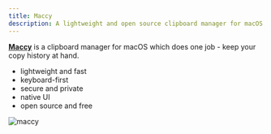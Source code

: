 ```yaml
---
title: Maccy
description: A lightweight and open source clipboard manager for macOS. Keyboard-first, secure and private.
---
```


[**Maccy**](https://maccy.app/) is a clipboard manager for macOS which does one job - keep your copy history at hand.
* lightweight and fast
* keyboard-first
* secure and private
* native UI
* open source and free

![maccy](/maccy.webp)
